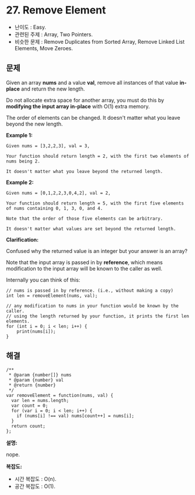 # 27. Remove Element

- 난이도 : Easy.
- 관련된 주제 : Array, Two Pointers.
- 비슷한 문제 : Remove Duplicates from Sorted Array, Remove Linked List Elements, Move Zeroes.

## 문제

Given an array **nums** and a value **val**, remove all instances of that value **in-place** and return the new length.

Do not allocate extra space for another array, you must do this by **modifying the input array in-place** with O(1) extra memory.

The order of elements can be changed. It doesn't matter what you leave beyond the new length.

**Example 1:**

```
Given nums = [3,2,2,3], val = 3,

Your function should return length = 2, with the first two elements of nums being 2.

It doesn't matter what you leave beyond the returned length.
```

**Example 2:**

```
Given nums = [0,1,2,2,3,0,4,2], val = 2,

Your function should return length = 5, with the first five elements of nums containing 0, 1, 3, 0, and 4.

Note that the order of those five elements can be arbitrary.

It doesn't matter what values are set beyond the returned length.
```

**Clarification:**

Confused why the returned value is an integer but your answer is an array?

Note that the input array is passed in by **reference**, which means modification to the input array will be known to the caller as well.

Internally you can think of this:

```
// nums is passed in by reference. (i.e., without making a copy)
int len = removeElement(nums, val);

// any modification to nums in your function would be known by the caller.
// using the length returned by your function, it prints the first len elements.
for (int i = 0; i < len; i++) {
    print(nums[i]);
}
```

## 해결

```
/**
 * @param {number[]} nums
 * @param {number} val
 * @return {number}
 */
var removeElement = function(nums, val) {
  var len = nums.length;
  var count = 0;
  for (var i = 0; i < len; i++) {
    if (nums[i] !== val) nums[count++] = nums[i];
  }
  return count;
};
```

**설명:**

nope.

**복잡도:**

- 시간 복잡도 : O(n).
- 공간 복잡도 : O(1).
